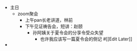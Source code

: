 - 主日
    - zoom聚会
        - 上午pan长老讲道，林前
        - 下午见证祷告会，短讲：赵颐
            - 孙阿姨关于夏令会的分享令受众失望
                - 也许我应该写一篇夏令会的侧记 #[[Edit Later]]
- 
